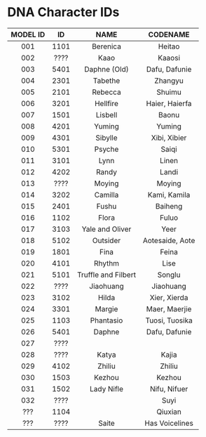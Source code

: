 # DNA Character IDs

| MODEL ID | ID  | NAME | CODENAME |
| :--: | :--: | :--: | :--: |
| 001 | 1101 | Berenica | Heitao |
| 002 | ???? | Kaao | Kaaosi |
| 003 | 5401 | Daphne (Old) | Dafu, Dafunie |
| 004 | 2301 | Tabethe | Zhangyu |
| 005 | 2101 | Rebecca | Shuimu |
| 006 | 3201 | Hellfire | Haier, Haierfa |
| 007 | 1501 | Lisbell | Baonu |
| 008 | 4201 | Yuming | Yuming |
| 009 | 4301 | Sibylle | Xibi, Xibier |
| 010 | 5301 | Psyche | Saiqi
| 011 | 3101 | Lynn | Linen |
| 012 | 4202 | Randy | Landi |
| 013 | ???? | Moying | Moying |
| 014 | 3202 | Camilla | Kami, Kamila |
| 015 | 2401 | Fushu | Baiheng |
| 016 | 1102 | Flora | Fuluo |
| 017 | 3103 | Yale and Oliver | Yeer |
| 018 | 5102 | Outsider | Aotesaide, Aote |
| 019 | 1801 | Fina | Feina |
| 020 | 4101 | Rhythm | Lise |
| 021 | 5101 | Truffle and Filbert | Songlu |
| 022 | ???? | Jiaohuang | Jiaohuang |
| 023 | 3102 | Hilda | Xier, Xierda |
| 024 | 3301 | Margie | Maer, Maerjie |
| 025 | 1103 | Phantasio | Tuosi, Tuosika |
| 026 | 5401 | Daphne | Dafu, Dafunie |
| 027 | ???? | | |
| 028 | ???? | Katya | Kajia |
| 029 | 4102 | Zhiliu | Zhiliu |
| 030 | 1503 | Kezhou | Kezhou |
| 031 | 1502 | Lady Nifle | Nifu, Nifuer |
| 032 | ???? | | Suyi |
| ??? | 1104 | | Qiuxian |
| ??? | ???? | Saite | Has Voicelines |

